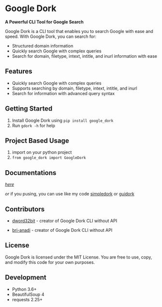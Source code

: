 **Google Dork**
================

**A Powerful CLI Tool for Google Search**

Google Dork is a CLI tool that enables you to search Google with ease and speed. With Google Dork, you can search for:

* Structured domain information
* Quickly search Google with complex queries
* Search for domain, filetype, intext, intitle, and inurl information with ease

**Features**
--------

* Quickly search Google with complex queries
* Supports searching by domain, filetype, intext, intitle, and inurl
* Search for information with advanced query syntax

**Getting Started**
---------------

1. Install Google Dork using `pip install google_dork`
2. Run `gdork -h` for help

**Project Based Usage**
-----------------

1. import on your python project
2. `from google_dork import GoogleDork`

**Documentations**
-----------------
*[here](https://github.com/dword32bit/google-dork/blob/main/documentations.md)*

*or*
if you pusing, you can use like my code [simpledork](https://github.com/dword32bit/simpledork.git) or [guidork](https://github.com/dword32bit/guidork.git)

**Contributors**
------------

* [dword32bit](https://github.com/dword32bit) - creator of Google Dork CLI without API

* [bri-anadi](https://github.com/bri-anadi) - creator of Google Dork CLI without API

**License**
-------

Google Dork is licensed under the MIT License. You are free to use, copy, and modify this code for your own purposes.

**Development**
--------------

* Python 3.6+
* BeautifulSoup 4
* requests 2.25+
